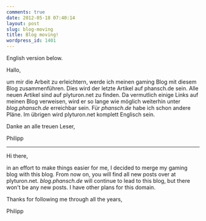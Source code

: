 ```yaml
---
comments: true
date: 2012-05-18 07:40:14
layout: post
slug: blog-moving
title: Blog moving!
wordpress_id: 1401
---
```


English version below.

Hallo,

um mir die Arbeit zu erleichtern, werde ich meinen gaming Blog mit diesem Blog zusammenführen.
Dies wird der letzte Artikel auf phansch.de sein. Alle neuen Artikel sind auf plyturon.net zu finden.
Da vermutlich einige Links auf meinen Blog verweisen, wird er so lange wie möglich weiterhin unter _blog.phansch.de_ erreichbar sein. Für _phansch.de_ habe ich schon andere Pläne. Im übrigen wird plyturon.net komplett Englisch sein.

Danke an alle treuen Leser,

Philipp


* * *


Hi there,

in an effort to make things easier for me, I decided to merge my gaming blog with this blog.
From now on, you will find all new posts over at plyturon.net.
_blog.phansch.de_ will continue to lead to this blog, but there won't be any new posts. I have other plans for this domain.

Thanks for following me through all the years,

Philipp
